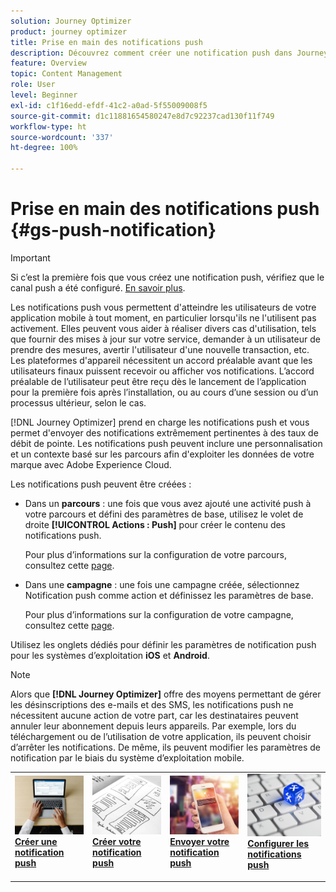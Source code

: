 ```yaml
---
solution: Journey Optimizer
product: journey optimizer
title: Prise en main des notifications push
description: Découvrez comment créer une notification push dans Journey Optimizer.
feature: Overview
topic: Content Management
role: User
level: Beginner
exl-id: c1f16edd-efdf-41c2-a0ad-5f55009008f5
source-git-commit: d1c11881654580247e8d7c92237cad130f11f749
workflow-type: ht
source-wordcount: '337'
ht-degree: 100%

---
```


# Prise en main des notifications push {#gs-push-notification}

>[!IMPORTANT]
>
>Si c’est la première fois que vous créez une notification push, vérifiez que le canal push a été configuré. [En savoir plus](push-gs.md).

Les notifications push vous permettent d&#39;atteindre les utilisateurs de votre application mobile à tout moment, en particulier lorsqu&#39;ils ne l&#39;utilisent pas activement. Elles peuvent vous aider à réaliser divers cas d&#39;utilisation, tels que fournir des mises à jour sur votre service, demander à un utilisateur de prendre des mesures, avertir l&#39;utilisateur d&#39;une nouvelle transaction, etc. Les plateformes d&#39;appareil nécessitent un accord préalable avant que les utilisateurs finaux puissent recevoir ou afficher vos notifications. Lʼaccord préalable de lʼutilisateur peut être reçu dès le lancement de lʼapplication pour la première fois après lʼinstallation, ou au cours dʼune session ou dʼun processus ultérieur, selon le cas.

[!DNL Journey Optimizer] prend en charge les notifications push et vous permet d&#39;envoyer des notifications extrêmement pertinentes à des taux de débit de pointe. Les notifications push peuvent inclure une personnalisation et un contexte basé sur les parcours afin d&#39;exploiter les données de votre marque avec Adobe Experience Cloud.

Les notifications push peuvent être créées :

* Dans un **parcours** : une fois que vous avez ajouté une activité push à votre parcours et défini des paramètres de base, utilisez le volet de droite **[!UICONTROL Actions : Push]** pour créer le contenu des notifications push.

   Pour plus d’informations sur la configuration de votre parcours, consultez cette [page](../building-journeys/journey-gs.md).

* Dans une **campagne** : une fois une campagne créée, sélectionnez Notification push comme action et définissez les paramètres de base.

   Pour plus d’informations sur la configuration de votre campagne, consultez cette [page](../campaigns/create-campaign.md#configure).

Utilisez les onglets dédiés pour définir les paramètres de notification push pour les systèmes d’exploitation **iOS** et **Android**.

>[!NOTE]
>
>Alors que **[!DNL Journey Optimizer]** offre des moyens permettant de gérer les désinscriptions des e-mails et des SMS, les notifications push ne nécessitent aucune action de votre part, car les destinataires peuvent annuler leur abonnement depuis leurs appareils. Par exemple, lors du téléchargement ou de l’utilisation de votre application, ils peuvent choisir d’arrêter les notifications. De même, ils peuvent modifier les paramètres de notification par le biais du système d’exploitation mobile.

<table style="table-layout:fixed"><tr style="border: 0;">
<td>
<a href="create-push.md">
<img alt="Prospect" src="../assets/do-not-localize/push-create.jpeg">
</a>
<div><a href="create-push.md"><strong>Créer une notification push</strong>
</div>
<p>
</td>
<td>
<a href="design-push.md">
<img alt="Peu fréquent" src="../assets/do-not-localize/push-design.jpg">
</a>
<div>
<a href="design-push.md"><strong>Créer votre notification push</strong></a>
</div>
<p></td>
<td>
<a href="send-push.md">
<img alt="Validation" src="../assets/do-not-localize/push-sending.jpg">
</a>
<div>
<a href="send-push.md"><strong>Envoyer votre notification push</strong></a>
</div>
<p>
</td>
<td>
<a href="push-gs.md">
<img alt="Validation" src="../assets/do-not-localize/push-config.jpg">
</a>
<div>
<a href="push-gs.md"><strong>Configurer les notifications push</strong></a>
</div>
<p>
</td>
</tr></table>
